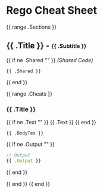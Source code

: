 # Rego Cheat Sheet

{{ range .Sections }}
## {{ .Title }} - <sub><sup>{{ .Subtitle }}</sup></sub>

{{ if ne .Shared "" }}
_(Shared Code)_
```rego
{{ .Shared }}
```
{{ end }}

{{ range .Cheats }}
### {{ .Title }}

{{ if ne .Text "" }}
{{ .Text }}
{{ end }}

```rego
{{ .BodyTex }}
```

{{ if ne .Output "" }}
```javascript
// Output
{{ .Output }}
```
{{ end }}

{{ end }}
{{ end }}

